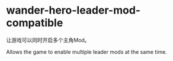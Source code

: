 # wander-hero-leader-mod-compatible
让游戏可以同时开启多个主角Mod。

Allows the game to enable multiple leader mods at the same time.
